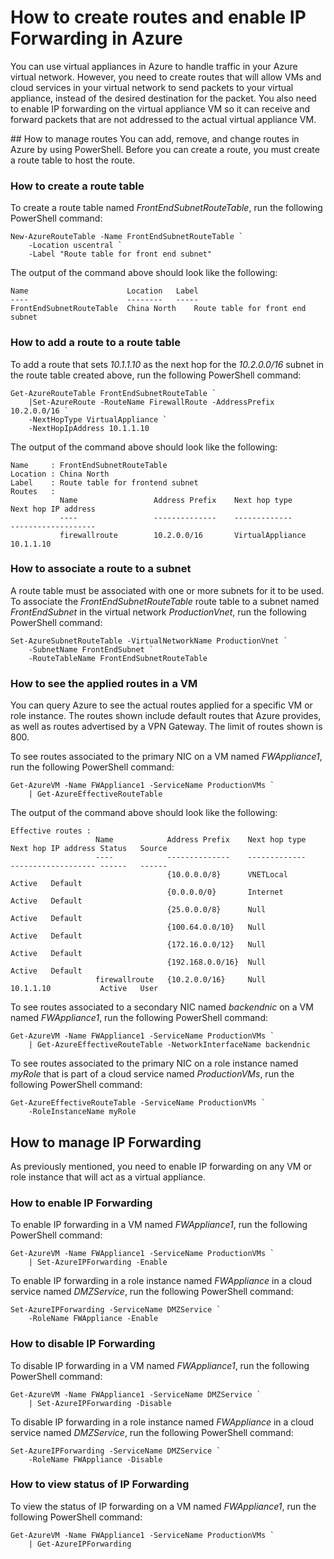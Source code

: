 <properties 
   pageTitle="How to Create Routes and Enable IP Forwarding in Azure"
   description="Learn how to manage UDRs and IP forwarding"
   services="virtual-network"
   documentationCenter="na"
   authors="telmosampaio"
   manager="carmonm"
   editor="tysonn" />
<tags
	ms.service="virtual-network"
	ms.date="12/07/2015"
	wacn.date=""/>

# How to create routes and enable IP Forwarding in Azure
You can use virtual appliances in Azure to handle traffic in your Azure virtual network. However, you need to create routes that will allow VMs and cloud services in your virtual network to send packets to your virtual appliance, instead of the desired destination for the packet. You also need to enable IP forwarding on the virtual appliance VM so it can receive and forward packets that are not addressed to the actual virtual appliance VM. 

##<a name="How-to-manage-routes"></a> How to manage routes
You can add, remove, and change routes in Azure by using PowerShell. Before you can create a route, you must create a route table to host the route.

### How to create a route table
To create a route table named *FrontEndSubnetRouteTable*, run the following PowerShell command:


	New-AzureRouteTable -Name FrontEndSubnetRouteTable `
		-Location uscentral `
		-Label "Route table for front end subnet"


The output of the command above should look like the following:

	Name                      Location   Label                          
	----                      --------   -----                          
	FrontEndSubnetRouteTable  China North    Route table for front end subnet

### How to add a route to a route table
To add a route that sets *10.1.1.10* as the next hop for the *10.2.0.0/16* subnet in the route table created above, run the following PowerShell command:


	Get-AzureRouteTable FrontEndSubnetRouteTable `
		|Set-AzureRoute -RouteName FirewallRoute -AddressPrefix 10.2.0.0/16 `
		-NextHopType VirtualAppliance `
		-NextHopIpAddress 10.1.1.10


The output of the command above should look like the following:

	Name     : FrontEndSubnetRouteTable
	Location : China North
	Label    : Route table for frontend subnet
	Routes   : 
	           Name                 Address Prefix    Next hop type        Next hop IP address
	           ----                 --------------    -------------        -------------------
	           firewallroute        10.2.0.0/16       VirtualAppliance     10.1.1.10    

### How to associate a route to a subnet
A route table must be associated with one or more subnets for it to be used. To associate the *FrontEndSubnetRouteTable* route table to a subnet named *FrontEndSubnet* in the virtual network *ProductionVnet*, run the following PowerShell command:


	Set-AzureSubnetRouteTable -VirtualNetworkName ProductionVnet `
		-SubnetName FrontEndSubnet `
		-RouteTableName FrontEndSubnetRouteTable


### How to see the applied routes in a VM
You can query Azure to see the actual routes applied for a specific VM or role instance. The routes shown include default routes that Azure provides, as well as routes advertised by a VPN Gateway. The limit of routes shown is 800.

To see routes associated to the primary NIC on a VM named *FWAppliance1*, run the following PowerShell command:


	Get-AzureVM -Name FWAppliance1 -ServiceName ProductionVMs `
		| Get-AzureEffectiveRouteTable


The output of the command above should look like the following:

	Effective routes : 
	                   Name            Address Prefix    Next hop type    Next hop IP address Status   Source     
	                   ----            --------------    -------------    ------------------- ------   ------     
	                                   {10.0.0.0/8}      VNETLocal                            Active   Default    
	                                   {0.0.0.0/0}       Internet                             Active   Default    
	                                   {25.0.0.0/8}      Null                                 Active   Default    
	                                   {100.64.0.0/10}   Null                                 Active   Default    
	                                   {172.16.0.0/12}   Null                                 Active   Default    
	                                   {192.168.0.0/16}  Null                                 Active   Default    
	                   firewallroute   {10.2.0.0/16}     Null             10.1.1.10           Active   User      

To see routes associated to a secondary NIC named *backendnic* on a VM named *FWAppliance1*, run the following PowerShell command:


	Get-AzureVM -Name FWAppliance1 -ServiceName ProductionVMs `
		| Get-AzureEffectiveRouteTable -NetworkInterfaceName backendnic


To see routes associated to the primary NIC on a role instance named *myRole* that is part of a cloud service named *ProductionVMs*, run the following PowerShell command:


	Get-AzureEffectiveRouteTable -ServiceName ProductionVMs `
		-RoleInstanceName myRole


## How to manage IP Forwarding
As previously mentioned, you need to enable IP forwarding on any VM or role instance that will act as a virtual appliance. 

### How to enable IP Forwarding
To enable IP forwarding in a VM named *FWAppliance1*, run the following PowerShell command:


	Get-AzureVM -Name FWAppliance1 -ServiceName ProductionVMs `
		| Set-AzureIPForwarding -Enable


To enable IP forwarding in a role instance named *FWAppliance* in a cloud service named *DMZService*, run the following PowerShell command:


	Set-AzureIPForwarding -ServiceName DMZService `
		-RoleName FWAppliance -Enable


### How to disable IP Forwarding
To disable IP forwarding in a VM named *FWAppliance1*, run the following PowerShell command:


	Get-AzureVM -Name FWAppliance1 -ServiceName DMZService `
		| Set-AzureIPForwarding -Disable


To disable IP forwarding in a role instance named *FWAppliance* in a cloud service named *DMZService*, run the following PowerShell command:


	Set-AzureIPForwarding -ServiceName DMZService `
		-RoleName FWAppliance -Disable


### How to view status of IP Forwarding
To view the status of IP forwarding on a VM named *FWAppliance1*, run the following PowerShell command:


	Get-AzureVM -Name FWAppliance1 -ServiceName ProductionVMs `
		| Get-AzureIPForwarding
